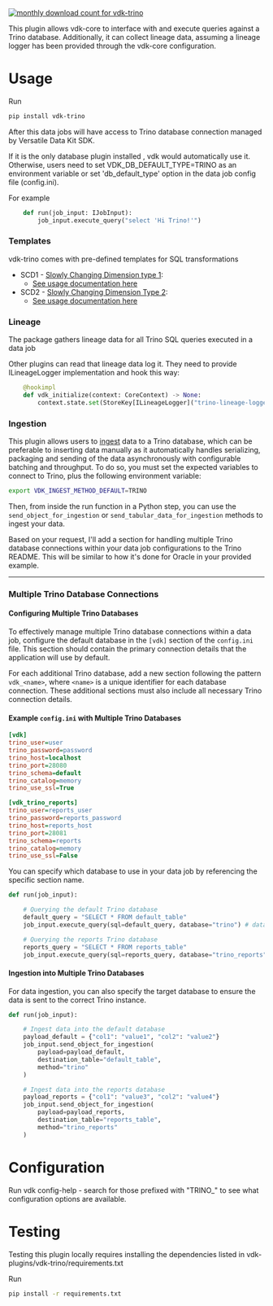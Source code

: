 <a href="https://pypistats.org/packages/vdk-trino" alt="Monthly Downloads">
        <img src="https://img.shields.io/pypi/dm/vdk-trino.svg" alt="monthly download count for vdk-trino"></a>

This plugin allows vdk-core to interface with and execute queries against a Trino database. Additionally, it can collect lineage data, assuming a lineage logger has been provided through the vdk-core configuration.


# Usage

Run
```bash
pip install vdk-trino
```

After this data jobs will have access to Trino database connection managed by Versatile Data Kit SDK.

If it is the only database plugin installed , vdk would automatically use it.
Otherwise, users need to set VDK_DB_DEFAULT_TYPE=TRINO as an environment variable or set 'db_default_type' option in the data job config file (config.ini).

For example

```python
    def run(job_input: IJobInput):
        job_input.execute_query("select 'Hi Trino!'")
```

### Templates

vdk-trino comes with pre-defined templates for SQL transformations

* SCD1 - [Slowly Changing Dimension type 1](https://en.wikipedia.org/wiki/Slowly_changing_dimension#Type_1:_overwrite):
  - [See usage documentation here](src/vdk/plugin/trino/templates/load/dimension/scd1/README.md)
* SCD2 - [Slowly Changing Dimension Type 2](https://en.wikipedia.org/wiki/Slowly_changing_dimension#Type_2:_add_new_row):
  - [See usage documentation here](src/vdk/plugin/trino/templates/load/dimension/scd2/README.md)

### Lineage

The package gathers lineage data for all Trino SQL queries executed in a data job

Other plugins can read that lineage data log it.
They need to provide ILineageLogger implementation and hook this way:
```python
    @hookimpl
    def vdk_initialize(context: CoreContext) -> None:
        context.state.set(StoreKey[ILineageLogger]("trino-lineage-logger"), MyLogger())
```

### Ingestion

This plugin allows users to [ingest](https://github.com/vmware/versatile-data-kit/blob/main/projects/vdk-core/src/vdk/api/job_input.py#L90) data to a Trino database, which can be preferable to inserting data manually as it automatically handles serializing, packaging and sending of the data asynchronously with configurable batching and throughput. To do so, you must set the expected variables to connect to Trino, plus the following environment variable:
```sh
export VDK_INGEST_METHOD_DEFAULT=TRINO
```

Then, from inside the run function in a Python step, you can use the `send_object_for_ingestion` or `send_tabular_data_for_ingestion` methods to ingest your data.

Based on your request, I'll add a section for handling multiple Trino database connections within your data job configurations to the Trino README. This will be similar to how it's done for Oracle in your provided example.

---

### Multiple Trino Database Connections

#### Configuring Multiple Trino Databases

To effectively manage multiple Trino database connections within a data job, configure the default database in the `[vdk]` section of the `config.ini` file. This section should contain the primary connection details that the application will use by default.

For each additional Trino database, add a new section following the pattern `vdk_<name>`, where `<name>` is a unique identifier for each database connection. These additional sections must also include all necessary Trino connection details.

#### Example `config.ini` with Multiple Trino Databases

```ini
[vdk]
trino_user=user
trino_password=password
trino_host=localhost
trino_port=28080
trino_schema=default
trino_catalog=memory
trino_use_ssl=True

[vdk_trino_reports]
trino_user=reports_user
trino_password=reports_password
trino_host=reports_host
trino_port=28081
trino_schema=reports
trino_catalog=memory
trino_use_ssl=False
```

You can specify which database to use in your data job by referencing the specific section name.

```python
def run(job_input):

    # Querying the default Trino database
    default_query = "SELECT * FROM default_table"
    job_input.execute_query(sql=default_query, database="trino") # database option can be omitted

    # Querying the reports Trino database
    reports_query = "SELECT * FROM reports_table"
    job_input.execute_query(sql=reports_query, database="trino_reports") # database is mandatory; if omitted query will be executed against default db
```

#### Ingestion into Multiple Trino Databases

For data ingestion, you can also specify the target database to ensure the data is sent to the correct Trino instance.

```python
def run(job_input):

    # Ingest data into the default database
    payload_default = {"col1": "value1", "col2": "value2"}
    job_input.send_object_for_ingestion(
        payload=payload_default,
        destination_table="default_table",
        method="trino"
    )

    # Ingest data into the reports database
    payload_reports = {"col1": "value3", "col2": "value4"}
    job_input.send_object_for_ingestion(
        payload=payload_reports,
        destination_table="reports_table",
        method="trino_reports"
    )
```

# Configuration

Run vdk config-help - search for those prefixed with "TRINO_" to see what configuration options are available.

# Testing

Testing this plugin locally requires installing the dependencies listed in vdk-plugins/vdk-trino/requirements.txt

Run
```bash
pip install -r requirements.txt
```
